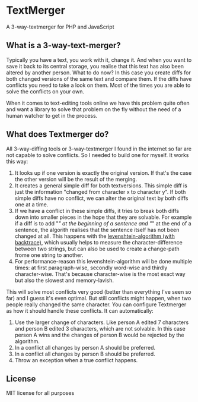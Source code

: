 # TextMerger
A 3-way-textmerger for PHP and JavaScript

## What is a 3-way-text-merger?

Typically you have a text, you work with it, change it. And when you want to save it back to its central storage, you realise that this text has also been altered by another person. What to do now? In this case you create diffs for both changed versions of the same text and compare them. If the diffs have conflicts you need to take a look on them. Most of the times you are able to solve the conflicts on your own.

When it comes to text-editing tools online we have this problem quite often and want a library to solve that problem on the fly without the need of a human watcher to get in the process.

## What does Textmerger do?

All 3-way-diffing tools or 3-way-textmerger I found in the internet so far are not capable to solve conflicts. So I needed to build one for myself. It works this way:

1. It looks up if one version is exactly the original version. If that's the case the other version will be the result of the merging.
2. It creates a general simple diff for both textversions. This simple diff is just the information "changed from character x to character y". If both simple diffs have no conflict, we can alter the original text by both diffs one at a time.
3. If we have a conflict in these simple diffs, it tries to break both diffs down into smaller pieces in the hope that they are solvable. For example if a diff is to add "<i>" at the beginning of a sentence and "</i>" at the end of a sentence, the algorith realises that the sentence itself has not been changed at all. This happens with the [levenshtein-algorithm (with backtrace)](https://en.wikipedia.org/wiki/Levenshtein_distance), which usually helps to measure the character-difference between two strings, but can also be used to create a change-path frome one string to another.
4. For performance-reason this levenshtein-algorithm will be done multiple times: at first paragraph-wise, secondly word-wise and thirdly character-wise. That's because character-wise is the most exact way but also the slowest and memory-lavish.

This will solve most conflicts very good (better than everything I've seen so far) and I guess it's even optimal. But still conflicts might happen, when two people really changed the same character. You can configure Textmerger as how it should handle these conflicts. It can automatically:

1. Use the larger change of characters. Like person A edited 7 characters and person B edited 3 characters, which are not solvable. In this case person A wins and the changes of person B would be rejected by the algorithm.
2. In a conflict all changes by person A should be preferred.
3. In a conflict all changes by person B should be preferred.
4. Throw an exception when a true conflict happens.

## License

MIT license for all purposes
